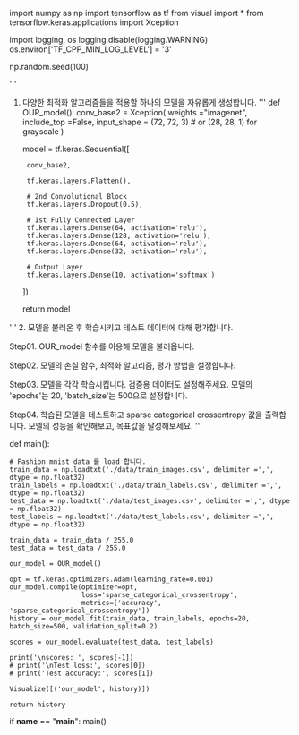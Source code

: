 import numpy as np
import tensorflow as tf
from visual import *
from tensorflow.keras.applications import Xception



import logging, os
logging.disable(logging.WARNING)
os.environ['TF_CPP_MIN_LOG_LEVEL'] = '3' 

np.random.seed(100)

'''
1. 다양한 최적화 알고리즘들을 적용할 하나의 모델을 자유롭게 생성합니다.
'''
def OUR_model():
    conv_base2 = Xception(
        weights ="imagenet",
        include_top =False,
        input_shape = (72, 72, 3)  # or (28, 28, 1) for grayscale
    )


    model = tf.keras.Sequential([
        
        conv_base2,
        
        tf.keras.layers.Flatten(),
        
        # 2nd Convolutional Block
        tf.keras.layers.Dropout(0.5), 
        
        # 1st Fully Connected Layer
        tf.keras.layers.Dense(64, activation='relu'), 
        tf.keras.layers.Dense(128, activation='relu'),
        tf.keras.layers.Dense(64, activation='relu'), 
        tf.keras.layers.Dense(32, activation='relu'), 
        
        # Output Layer
        tf.keras.layers.Dense(10, activation='softmax')
    ])
    
    return model


'''
2. 모델을 불러온 후 학습시키고 테스트 데이터에 대해 평가합니다.

   Step01. OUR_model 함수를 이용해 모델을 불러옵니다.
   
   Step02. 모델의 손실 함수, 최적화 알고리즘, 평가 방법을 설정합니다.
   
   Step03. 모델을 각각 학습시킵니다. 검증용 데이터도 설정해주세요.
           모델의 'epochs'는 20, 'batch_size'는 500으로 설정합니다.
   
   Step04. 학습된 모델을 테스트하고 sparse categorical crossentropy
           값을 출력합니다. 모델의 성능을 확인해보고, 목표값을 달성해보세요.
'''

def main():
    
    # Fashion mnist data 를 load 합니다.
    train_data = np.loadtxt('./data/train_images.csv', delimiter =',', dtype = np.float32)
    train_labels = np.loadtxt('./data/train_labels.csv', delimiter =',', dtype = np.float32)
    test_data = np.loadtxt('./data/test_images.csv', delimiter =',', dtype = np.float32)
    test_labels = np.loadtxt('./data/test_labels.csv', delimiter =',', dtype = np.float32)
    
    train_data = train_data / 255.0
    test_data = test_data / 255.0
    
    our_model = OUR_model()
    
    opt = tf.keras.optimizers.Adam(learning_rate=0.001)
    our_model.compile(optimizer=opt,
                      loss='sparse_categorical_crossentropy',
                      metrics=['accuracy', 'sparse_categorical_crossentropy'])
    history = our_model.fit(train_data, train_labels, epochs=20, batch_size=500, validation_split=0.2)
    
    scores = our_model.evaluate(test_data, test_labels)
    
    print('\nscores: ', scores[-1])
    # print('\nTest loss:', scores[0])
    # print('Test accuracy:', scores[1])

    Visualize([('our_model', history)])
    
    return history

if __name__ == "__main__":
    main()